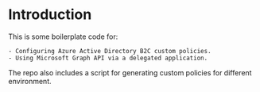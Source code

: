 # Introduction

This is some boilerplate code for:

    - Configuring Azure Active Directory B2C custom policies.
    - Using Microsoft Graph API via a delegated application.

The repo also includes a script for generating custom policies for different environment.